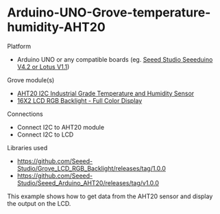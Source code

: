 # Arduino-UNO-Grove-temperature-humidity-AHT20

Platform
- Arduino UNO or any compatible boards (eg. [Seeed Studio Seeeduino V4.2 or Lotus V1.1](https://youtu.be/NYIHKnxw2Og))

Grove module(s)
- [AHT20 I2C Industrial Grade Temperature and Humidity Sensor](https://www.seeedstudio.com/Grove-AHT20-I2C-Industrial-grade-temperature-and-humidity-sensor-p-4497.html)
- [16X2 LCD RGB Backlight - Full Color Display](https://www.seeedstudio.com/Grove-LCD-RGB-Backlight.html)

Connections
- Connect I2C to AHT20 module
- Connect I2C to LCD

Libraries used
- https://github.com/Seeed-Studio/Grove_LCD_RGB_Backlight/releases/tag/1.0.0
- https://github.com/Seeed-Studio/Seeed_Arduino_AHT20/releases/tag/v1.0.0

This example shows how to get data from the AHT20 sensor and display the output on the LCD.
